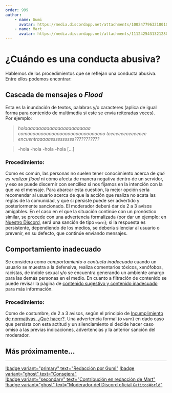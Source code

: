 ```yaml
---
order: 999
author:
    - name: Gumi
      avatar: https://media.discordapp.net/attachments/1002477963218010112/1136407120959508621/IMG_5057.jpg
    - name: Mart
      avatar: https://media.discordapp.net/attachments/1112425431321280622/1131707962407256164/53b7b5792bdf98188a616f7c26b9de61.jpg
---
```

# ¿Cuándo es una conducta abusiva?
Hablemos de los procedimientos que se reflejan una conducta abusiva. Entre ellos podemos encontrar:

## Cascada de mensajes o <em>**Flood**</em> 
Esta es la inundación de textos, palabras y/o caracteres (aplica de igual forma para contenido de multimedia si este se envía reiteradas veces). 
<br>Por ejemplo: 
> *holaaaaaaaaaaaaaaaaaaaaaaaa comóoooooooooooooooooooooooooooo teeeeeeeeeeeeeee encuentraaaaassssssssss???????????*

> -hola
> -hola
> -hola
> -hola 
> [...]

### Procedimiento:
Como es común, las personas no suelen tener conocimiento acerca de *qué es realizar flood* ni cómo afecta de manera negativa dentro de un servidor, y eso se puede discernir con sencillez si nos fijamos en la intención con la que va el mensaje. Para abarcar esta cuestión, la mejor opción sería recomendar al usuario acerca de que la acción que realiza no acata las reglas de la comunidad, y que si persiste puede ser advertido y posteriormente sancionado. El moderador deberá dar de 2 a 3 avisos amigables. En el caso en el que la situación continúe con un pronóstico similar, se procede con una advertencia formalizada (por dar un ejemplo: en [Nuestro Discord](https://discord.gg/gatitos), será una sanción de tipo `warn`); si la respuesta es persistente, dependiendo de los medios, se debería silenciar al usuario o prevenir, en su defecto, que continúe enviando mensajes.

## **Comportamiento inadecuado**
Se considera como *comportamiento o contucta inadecuada* cuando un usuario se muestra a la defensiva, realiza comentarios tóxicos, xenófobos, racistas, de índole sexual y/o se encuentra generando un ambiente amargo para las demás personas en el medio. En cuanto a filtración de contenido se puede revisar la página de [contenido sugestivo y contenido inadecuado](../Generales/Sanciones/contenido-sugestivo-vs-restringido.md) para más información.

### Procedimiento:
Como de costumbre, de 2 a 3 avisos, según el principio de [Incumplimiento de normativas. ¿Qué hacer?](../Generales/Sanciones/incumplimiento-de-las-normas.md). Una advertencia formal (o `warn`) en dado caso que persista con esta actitud y un silenciamiento si decide hacer caso omiso a las previas indicaciones, advertencias y la anterior sanción del moderador.

## Más próximamente...

---
[!badge variant="primary" text="Redacción por Gumi"](https://instagram.com/memukkita) [!badge variant="ghost" text="Consejera"](#)<br>[!badge variant="secondary" text="Contribución en redacción de Mart"](#) [!badge variant="ghost" text="Moderador del Discord oficial `GatitosWorld`"](https://discord.gg/gatitos)